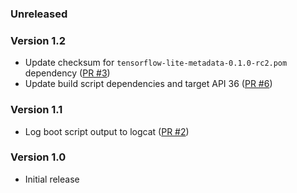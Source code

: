 <!--
    When adding new changelog entries, use [Issue #0] to link to issues and
    [PR #0] to link to pull requests. Then run:

        ./gradlew changelogUpdateLinks

    to update the actual links at the bottom of the file.
-->

### Unreleased

### Version 1.2

* Update checksum for `tensorflow-lite-metadata-0.1.0-rc2.pom` dependency ([PR #3])
* Update build script dependencies and target API 36 ([PR #6])

### Version 1.1

* Log boot script output to logcat ([PR #2])

### Version 1.0

* Initial release

<!-- Do not manually edit the lines below. Use `./gradlew changelogUpdateLinks` to regenerate. -->
[PR #2]: https://github.com/chenxiaolong/OEMUnlockOnBoot/pull/2
[PR #3]: https://github.com/chenxiaolong/OEMUnlockOnBoot/pull/3
[PR #6]: https://github.com/chenxiaolong/OEMUnlockOnBoot/pull/6
